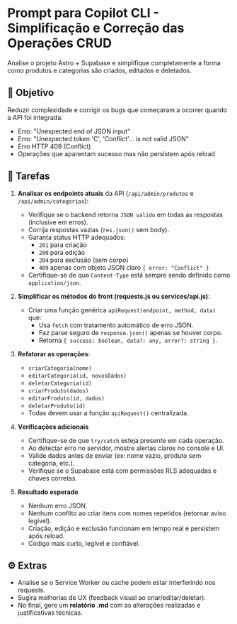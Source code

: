 # Prompt para Copilot CLI - Simplificação e Correção das Operações CRUD

Analise o projeto Astro + Supabase e simplifique completamente a forma como produtos e categorias são criados, editados e deletados.

## 🎯 Objetivo
Reduzir complexidade e corrigir os bugs que começaram a ocorrer quando a API foi integrada:
- Erro: "Unexpected end of JSON input"
- Erro: "Unexpected token 'C', 'Conflict'... is not valid JSON"
- Erro HTTP 409 (Conflict)
- Operações que aparentam sucesso mas não persistem após reload

## 🧩 Tarefas
1. **Analisar os endpoints atuais** da API (`/api/admin/produtos` e `/api/admin/categorias`):
   - Verifique se o backend retorna `JSON válido` em todas as respostas (inclusive em erros).
   - Corrija respostas vazias (`res.json()` sem body).
   - Garanta status HTTP adequados:  
     - `201` para criação  
     - `200` para edição  
     - `204` para exclusão (sem corpo)  
     - `409` apenas com objeto JSON claro `{ error: "Conflict" }`
   - Certifique-se de que `Content-Type` está sempre sendo definido como `application/json`.

2. **Simplificar os métodos do front (requests.js ou services/api.js)**:
   - Criar uma função genérica `apiRequest(endpoint, method, data)` que:
     - Usa `fetch` com tratamento automático de erro JSON.
     - Faz parse seguro de `response.json()` apenas se houver corpo.
     - Retorna `{ success: boolean, data?: any, error?: string }`.

3. **Refatorar as operações**:
   - `criarCategoria(nome)`  
   - `editarCategoria(id, novosDados)`  
   - `deletarCategoria(id)`  
   - `criarProduto(dados)`  
   - `editarProduto(id, dados)`  
   - `deletarProduto(id)`
   - Todas devem usar a função `apiRequest()` centralizada.

4. **Verificações adicionais**
   - Certifique-se de que `try/catch` esteja presente em cada operação.
   - Ao detectar erro no servidor, mostre alertas claros no console e UI.
   - Valide dados antes de enviar (ex: nome vazio, produto sem categoria, etc.).
   - Verifique se o Supabase está com permissões RLS adequadas e chaves corretas.

5. **Resultado esperado**
   - Nenhum erro JSON.
   - Nenhum conflito ao criar itens com nomes repetidos (retornar aviso legível).
   - Criação, edição e exclusão funcionam em tempo real e persistem após reload.
   - Código mais curto, legível e confiável.

## ⚙️ Extras
- Analise se o Service Worker ou cache podem estar interferindo nos requests.
- Sugira melhorias de UX (feedback visual ao criar/editar/deletar).
- No final, gere um **relatório .md** com as alterações realizadas e justificativas técnicas.
